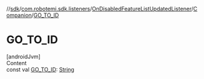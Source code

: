 //[sdk](../../../../index.md)/[com.robotemi.sdk.listeners](../../index.md)/[OnDisabledFeatureListUpdatedListener](../index.md)/[Companion](index.md)/[GO_TO_ID](-g-o_-t-o_-i-d.md)



# GO_TO_ID  
[androidJvm]  
Content  
const val [GO_TO_ID](-g-o_-t-o_-i-d.md): [String](https://kotlinlang.org/api/latest/jvm/stdlib/kotlin/-string/index.html)  



